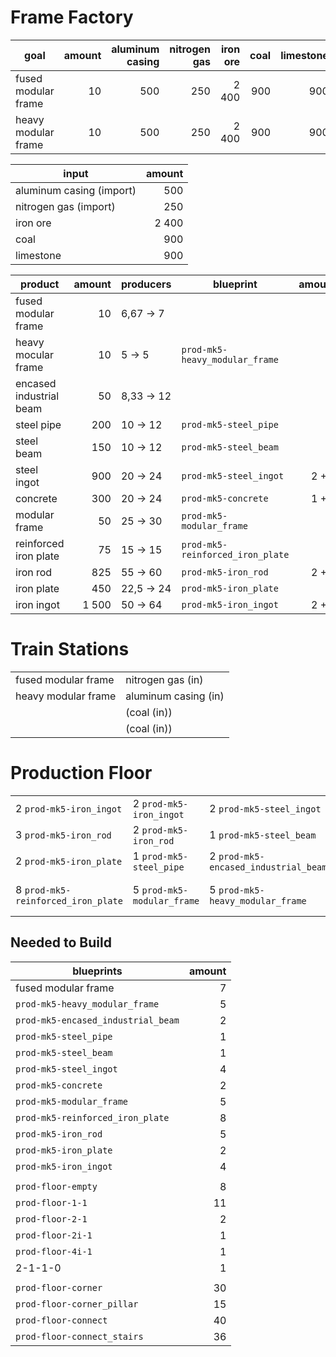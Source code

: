 # Frame Factory

| goal                | amount | aluminum casing | nitrogen gas | iron ore | coal | limestone |
|---------------------|-------:|----------------:|-------------:|---------:|-----:|----------:|
| fused modular frame |     10 |             500 |          250 |    2 400 |  900 |       900 |
| heavy modular frame |     10 |             500 |          250 |    2 400 |  900 |       900 |

| input                    | amount |
|--------------------------|-------:|
| aluminum casing (import) |    500 |
| nitrogen gas (import)    |    250 |
| iron ore                 |  2 400 |
| coal                     |    900 |
| limestone                |    900 |

| product                 | amount | producers      | blueprint                        | amount |
|-------------------------|-------:|----------------|----------------------------------|-------:|
| fused modular frame     |     10 | 6,67 &rarr; 7  |                                  |      7 |
| heavy mocular frame     |     10 | 5 &rarr; 5     | `prod-mk5-heavy_modular_frame`   |      5 |
| encased industrial beam |     50 | 8,33 &rarr; 12 |                                  |      2 |
| steel pipe              |    200 | 10 &rarr; 12   | `prod-mk5-steel_pipe`            |      1 |
| steel beam              |    150 | 10 &rarr; 12   | `prod-mk5-steel_beam`            |      1 |
| steel ingot             |    900 | 20 &rarr; 24   | `prod-mk5-steel_ingot`           |  2 + 2 |
| concrete                |    300 | 20 &rarr; 24   | `prod-mk5-concrete`              |  1 + 1 |
| modular frame           |     50 | 25 &rarr; 30   | `prod-mk5-modular_frame`         |      5 |
| reinforced iron plate   |     75 | 15 &rarr; 15   | `prod-mk5-reinforced_iron_plate` |      5 |
| iron rod                |    825 | 55 &rarr; 60   | `prod-mk5-iron_rod`              |  2 + 3 |
| iron plate              |    450 | 22,5 &rarr; 24 | `prod-mk5-iron_plate`            |      2 |
| iron ingot              |  1 500 | 50 &rarr; 64   | `prod-mk5-iron_ingot`            |  2 + 2 |

# Train Stations
|                     |                      |
|---------------------|----------------------|
| fused modular frame | nitrogen gas (in)    |
| heavy modular frame | aluminum casing (in) |
|                     | (coal (in))          |
|                     | (coal (in))          |

# Production Floor
|                                    |                            |                                      |                          |
|------------------------------------|----------------------------|--------------------------------------|--------------------------|
| 2 `prod-mk5-iron_ingot`            | 2 `prod-mk5-iron_ingot`    | 2 `prod-mk5-steel_ingot`             | 2 `prod-mk5-steel_ingot` |
| 3 `prod-mk5-iron_rod`              | 2 `prod-mk5-iron_rod`      | 1 `prod-mk5-steel_beam`              | 1 `prod-mk5-concrete`    |
| 2 `prod-mk5-iron_plate`            | 1 `prod-mk5-steel_pipe`    | 2 `prod-mk5-encased_industrial_beam` | 1 `prod-mk5-concrete`    |
| 8 `prod-mk5-reinforced_iron_plate` | 5 `prod-mk5-modular_frame` | 5 `prod-mk5-heavy_modular_frame`     | 7 fused modular frame    |

## Needed to Build

| blueprints                         | amount |
|------------------------------------|-------:|
| fused modular frame                |      7 |
| `prod-mk5-heavy_modular_frame`     |      5 |
| `prod-mk5-encased_industrial_beam` |      2 |
| `prod-mk5-steel_pipe`              |      1 |
| `prod-mk5-steel_beam`              |      1 |
| `prod-mk5-steel_ingot`             |      4 |
| `prod-mk5-concrete`                |      2 |
| `prod-mk5-modular_frame`           |      5 |
| `prod-mk5-reinforced_iron_plate`   |      8 |
| `prod-mk5-iron_rod`                |      5 |
| `prod-mk5-iron_plate`              |      2 |
| `prod-mk5-iron_ingot`              |      4 |
|                                    |        |
| `prod-floor-empty`                 |      8 |
| `prod-floor-1-1`                   |     11 |
| `prod-floor-2-1`                   |      2 |
| `prod-floor-2i-1`                  |      1 |
| `prod-floor-4i-1`                  |      1 |
| 2-1-1-0                            |      1 |
|                                    |        |
| `prod-floor-corner`                |     30 |
| `prod-floor-corner_pillar`         |     15 |
| `prod-floor-connect`               |     40 |
| `prod-floor-connect_stairs`        |     36 |

